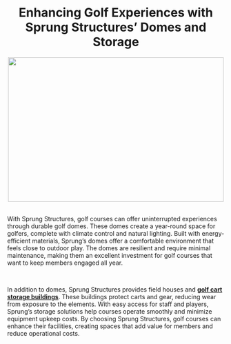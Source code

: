 <h1 style="text-align: center;"><strong>Enhancing Golf Experiences with Sprung Structures&rsquo; Domes and Storage</strong></h1>
<p><strong><img style="display: block; margin-left: auto; margin-right: auto;" src="https://www.sprung.com/wp-content/uploads/2023/05/Kclub-1-Custom.jpg" alt="" width="500" height="335" /><br /></strong></p>
<p><span style="font-weight: 400;">With Sprung Structures, golf courses can offer uninterrupted experiences through durable golf domes. These domes create a year-round space for golfers, complete with climate control and natural lighting. Built with energy-efficient materials, Sprung&rsquo;s domes offer a comfortable environment that feels close to outdoor play. The domes are resilient and require minimal maintenance, making them an excellent investment for golf courses that want to keep members engaged all year.</span></p>
<p>&nbsp;</p>
<p><span style="font-weight: 400;">In addition to domes, Sprung Structures provides field houses and <a href="https://www.sprung.com/structures/community/golf/"><strong>golf cart storage buildings</strong></a>. These buildings protect carts and gear, reducing wear from exposure to the elements. With easy access for staff and players, Sprung&rsquo;s storage solutions help courses operate smoothly and minimize equipment upkeep costs. By choosing Sprung Structures, golf courses can enhance their facilities, creating spaces that add value for members and reduce operational costs.</span></p>